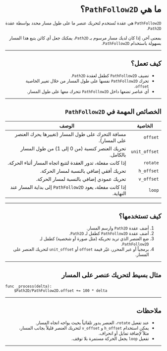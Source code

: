 
<div dir="rtl">


# ما هي `PathFollow2D`؟

`PathFollow2D` هي عقدة تُستخدم لتحريك عنصر ما على طول مسار محدد بواسطة عقدة `Path2D`.

بمعنى آخر، إذا كان لديك مسار مرسوم بـ `Path2D`، يمكنك جعل أي كائن يتبع هذا المسار بسهولة باستخدام `PathFollow2D`.

---

## كيف تعمل؟

* تضيف `PathFollow2D` كطفل لعقدة `Path2D`.
* تحرك `PathFollow2D` نفسها على طول المسار من خلال تغيير الخاصية `offset`.
* أي عناصر تضعها داخل `PathFollow2D` تتحرك معها على طول المسار.

---

## الخصائص المهمة في `PathFollow2D`

| الخاصية       | الوصف                                                             |
| ------------- | ----------------------------------------------------------------- |
| `offset`      | مسافة التحرك على طول المسار (تغييرها يحرك العنصر على المسار).     |
| `unit_offset` | تحريك العنصر كنسبة (من 0 إلى 1) من طول المسار بالكامل.            |
| `rotate`      | إذا كانت مفعلة، تدور العقدة لتتبع اتجاه المسار أثناء الحركة.      |
| `h_offset`    | تحريك أفقي إضافي بالنسبة لمسار الحركة.                            |
| `v_offset`    | تحريك عمودي إضافي بالنسبة لمسار الحركة.                           |
| `loop`        | إذا كانت مفعلة، يعود `PathFollow2D` إلى بداية المسار عند النهاية. |

---

## كيف تستخدمها؟

1. أضف عقدة `Path2D` وارسم المسار.
2. أضف عقدة `PathFollow2D` كطفل لـ `Path2D`.
3. ضع العنصر الذي تريد تحريكه (مثل صورة أو شخصية) كطفل لـ `PathFollow2D`.
4. برمجياً أو عبر المحرر، غيّر قيمة `offset` أو `unit_offset` لتحريك العنصر على المسار.

---

## مثال بسيط لتحريك عنصر على المسار

<div dir="ltr">


```gdscript
func _process(delta):
    $Path2D/PathFollow2D.offset += 100 * delta
```


<div dir="rtl">

---

## ملاحظات

* عند تفعيل `rotate`، العنصر يدور تلقائياً بحيث يواجه اتجاه المسار.
* يمكن استخدام `h_offset` و `v_offset` لتحريك العنصر قليلاً بجانب المسار، مثلاً لإضافة تمايل أو انحراف.
* تفعيل `loop` يجعل الحركة مستمرة بلا توقف.

---

</div>
